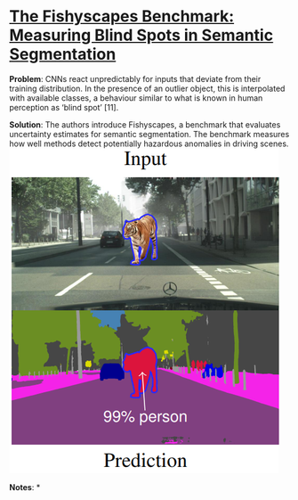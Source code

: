 # [The Fishyscapes Benchmark: Measuring Blind Spots in Semantic Segmentation](https://arxiv.org/pdf/1904.03215.pdf)

**Problem**: CNNs react unpredictably for inputs that deviate from their training distribution. 
In the presence of an outlier object, this is interpolated with available classes, a behaviour similar to what is known in human perception as ‘blind spot’ [11].

**Solution**:  The authors introduce Fishyscapes, a benchmark that evaluates uncertainty estimates for semantic segmentation. The benchmark measures
how well methods detect potentially hazardous anomalies in driving scenes.
![BILD](../images/fishyscapes.png?raw=true "Wireframe001")




**Notes**:
* 
